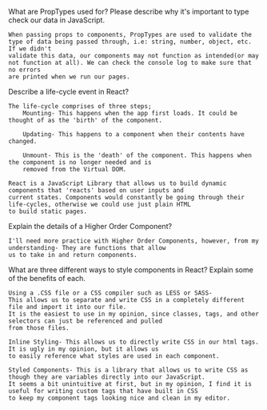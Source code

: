 What are PropTypes used for? Please describe why it's important to type check our data in JavaScript.

    When passing props to components, PropTypes are used to validate the type of data being passed through, i.e: string, number, object, etc. If we didn't
    validate this data, our components may not function as intended(or may not function at all). We can check the console log to make sure that no errors
    are printed when we run our pages.

Describe a life-cycle event in React?

    The life-cycle comprises of three steps;
        Mounting- This happens when the app first loads. It could be thought of as the 'birth' of the component.

        Updating- This happens to a component when their contents have changed.

        Unmount- This is the 'death' of the component. This happens when the component is no longer needed and is 
        removed from the Virtual DOM.
    
    React is a JavaScript Library that allows us to build dynamic components that 'reacts' based on user inputs and
    current states. Components would constantly be going through their life-cycles, otherwise we could use just plain HTML
    to build static pages.

Explain the details of a Higher Order Component?

    I'll need more practice with Higher Order Components, however, from my understanding- They are functions that allow
    us to take in and return components.

What are three different ways to style components in React? Explain some of the benefits of each.

    Using a .CSS file or a CSS compiler such as LESS or SASS-
    This allows us to separate and write CSS in a completely different file and import it into our file.
    It is the easiest to use in my opinion, since classes, tags, and other selectors can just be referenced and pulled
    from those files.

    Inline Styling- This allows us to directly write CSS in our html tags. It is ugly in my opinion, but it allows us
    to easily reference what styles are used in each component.

    Styled Components- This is a library that allows us to write CSS as though they are variables directly into our JavaScript.
    It seems a bit unintuitive at first, but in my opinion, I find it is useful for writing custom tags that have built in CSS
    to keep my component tags looking nice and clean in my editor.

